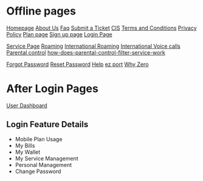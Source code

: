 
# Offline pages

[Homepage](https://zero1.sg/)
[About Us](https://zero1.sg/about-us)
[Faq](https://support.zero1.sg/kb/root.aspx)
[Submit a Ticket](https://support.zero1.sg/Main/frmRegister.aspx)
[CIS](https://zero1.sg/cis)
[Terms and Conditions](https://zero1.sg/terms-conditions)
[Privacy Policy](https://zero1.sg/privacy-policy)
[Plan page](https://zero1.sg/plans)
[Sign up page](https://zero1.sg/users/sign-up)
[Login Page](https://zero1.sg/users/account-login)

[Service Page](https://zero1.sg/services)
[Roaming](https://zero1.sg/roaming)
[International Roaming](https://zero1.sg/international-voice-calls)
[International Voice calls](https://zero1.sg/international-voice-calls/zero1-idd-001)
[Parental control](https://support.zero1.sg/kb/c28/parental-control.aspx)
[how-does-parental-control-filter-service-work](https://support.zero1.sg/kb/a71/how-does-parental-control-filter-service-work.aspx)

[Forgot Password](https://zero1.sg/users/forget-password)
[Reset Password](https://zero1.sg/users/reset-password/1867bbdad36a3ca6a4c5b65f41b4682d)
[Help](https://support.zero1.sg/kb/root.aspx)
[ez port](https://zero1.sg/ez-port)
[Why Zero](https://zero1.sg/why-zero1)


# After Login Pages

[User Dashboard](https://zero1.sg/users/my-account)

## Login Feature Details
* Mobile Plan Usage
* My Bills
* My Wallet
* My Service Management
* Personal Management
* Change Password



